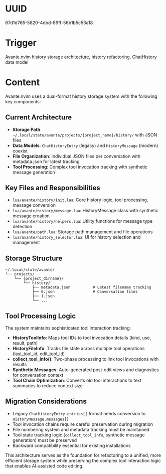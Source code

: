 # UUID
67d1d765-5820-4dbd-89ff-56b1b5c53a18

# Trigger
Avante.nvim history storage architecture, history refactoring, ChatHistory data model

# Content
Avante.nvim uses a dual-format history storage system with the following key components:

## Current Architecture
- **Storage Path**: `~/.local/state/avante/projects/{project_name}/history/` with JSON files
- **Data Models**: `ChatHistoryEntry` (legacy) and `HistoryMessage` (modern) coexist
- **File Organization**: Individual JSON files per conversation with metadata.json for latest tracking
- **Tool Processing**: Complex tool invocation tracking with synthetic message generation

## Key Files and Responsibilities
- `lua/avante/history/init.lua`: Core history logic, tool processing, message conversion
- `lua/avante/history/message.lua`: HistoryMessage class with synthetic message creation
- `lua/avante/history/helpers.lua`: Utility functions for message type detection
- `lua/avante/path.lua`: Storage path management and file operations
- `lua/avante/history_selector.lua`: UI for history selection and management

## Storage Structure
```
~/.local/state/avante/
└── projects/
    └── {project_dirname}/
        └── history/
            ├── metadata.json          # Latest filename tracking
            ├── 0.json                 # Conversation files
            ├── 1.json
            └── ...
```

## Tool Processing Logic
The system maintains sophisticated tool interaction tracking:
- **HistoryToolInfo**: Maps tool IDs to tool invocation details (kind, use, result, path)
- **HistoryFileInfo**: Tracks file state across multiple tool operations (last_tool_id, edit_tool_id)
- **collect_tool_info()**: Two-phase processing to link tool invocations with results
- **Synthetic Messages**: Auto-generated post-edit views and diagnostics for conversation context
- **Tool Chain Optimization**: Converts old tool interactions to text summaries to reduce context size

## Migration Considerations
- Legacy `ChatHistoryEntry.entries[]` format needs conversion to `HistoryMessage.messages[]`
- Tool invocation chains require careful preservation during migration
- File numbering system and metadata tracking must be maintained
- Tool state tracking logic (`collect_tool_info`, synthetic message generation) must be preserved
- Backward compatibility essential for existing installations

This architecture serves as the foundation for refactoring to a unified, more efficient storage system while preserving the complex tool interaction logic that enables AI-assisted code editing.